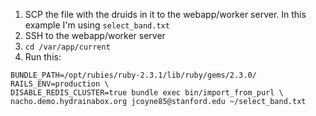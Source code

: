 1. SCP the file with the druids in it to the webapp/worker server. In this example I'm using `select_band.txt`
1. SSH to the webapp/worker server
1. `cd /var/app/current`
1. Run this:
```
BUNDLE_PATH=/opt/rubies/ruby-2.3.1/lib/ruby/gems/2.3.0/ RAILS_ENV=production \
DISABLE_REDIS_CLUSTER=true bundle exec bin/import_from_purl \
nacho.demo.hydrainabox.org jcoyne85@stanford.edu ~/select_band.txt
```
